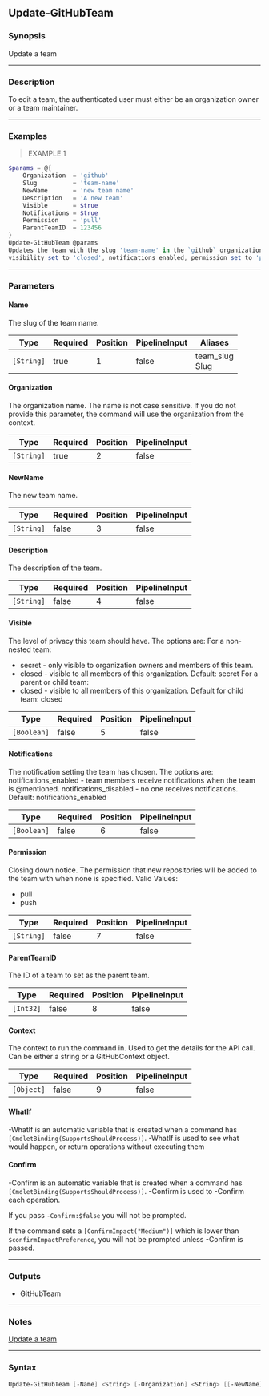 Update-GitHubTeam
-----------------

### Synopsis
Update a team

---

### Description

To edit a team, the authenticated user must either be an organization owner or a team maintainer.

---

### Examples
> EXAMPLE 1

```PowerShell
$params = @{
    Organization  = 'github'
    Slug          = 'team-name'
    NewName       = 'new team name'
    Description   = 'A new team'
    Visible       = $true
    Notifications = $true
    Permission    = 'pull'
    ParentTeamID  = 123456
}
Update-GitHubTeam @params
Updates the team with the slug 'team-name' in the `github` organization with the new name 'new team name', description 'A new team',
visibility set to 'closed', notifications enabled, permission set to 'pull', and the parent team ID set to 123456.
```

---

### Parameters
#### **Name**
The slug of the team name.

|Type      |Required|Position|PipelineInput|Aliases           |
|----------|--------|--------|-------------|------------------|
|`[String]`|true    |1       |false        |team_slug<br/>Slug|

#### **Organization**
The organization name. The name is not case sensitive.
If you do not provide this parameter, the command will use the organization from the context.

|Type      |Required|Position|PipelineInput|
|----------|--------|--------|-------------|
|`[String]`|true    |2       |false        |

#### **NewName**
The new team name.

|Type      |Required|Position|PipelineInput|
|----------|--------|--------|-------------|
|`[String]`|false   |3       |false        |

#### **Description**
The description of the team.

|Type      |Required|Position|PipelineInput|
|----------|--------|--------|-------------|
|`[String]`|false   |4       |false        |

#### **Visible**
The level of privacy this team should have. The options are:
For a non-nested team:
* secret - only visible to organization owners and members of this team.
* closed - visible to all members of this organization.
Default: secret
For a parent or child team:
* closed - visible to all members of this organization.
Default for child team: closed

|Type       |Required|Position|PipelineInput|
|-----------|--------|--------|-------------|
|`[Boolean]`|false   |5       |false        |

#### **Notifications**
The notification setting the team has chosen. The options are:
notifications_enabled - team members receive notifications when the team is @mentioned.
notifications_disabled - no one receives notifications.
Default: notifications_enabled

|Type       |Required|Position|PipelineInput|
|-----------|--------|--------|-------------|
|`[Boolean]`|false   |6       |false        |

#### **Permission**
Closing down notice. The permission that new repositories will be added to the team with when none is specified.
Valid Values:

* pull
* push

|Type      |Required|Position|PipelineInput|
|----------|--------|--------|-------------|
|`[String]`|false   |7       |false        |

#### **ParentTeamID**
The ID of a team to set as the parent team.

|Type     |Required|Position|PipelineInput|
|---------|--------|--------|-------------|
|`[Int32]`|false   |8       |false        |

#### **Context**
The context to run the command in. Used to get the details for the API call.
Can be either a string or a GitHubContext object.

|Type      |Required|Position|PipelineInput|
|----------|--------|--------|-------------|
|`[Object]`|false   |9       |false        |

#### **WhatIf**
-WhatIf is an automatic variable that is created when a command has ```[CmdletBinding(SupportsShouldProcess)]```.
-WhatIf is used to see what would happen, or return operations without executing them
#### **Confirm**
-Confirm is an automatic variable that is created when a command has ```[CmdletBinding(SupportsShouldProcess)]```.
-Confirm is used to -Confirm each operation.

If you pass ```-Confirm:$false``` you will not be prompted.

If the command sets a ```[ConfirmImpact("Medium")]``` which is lower than ```$confirmImpactPreference```, you will not be prompted unless -Confirm is passed.

---

### Outputs
* GitHubTeam

---

### Notes
[Update a team](https://docs.github.com/en/rest/teams/teams?apiVersion=2022-11-28#update-a-team)

---

### Syntax
```PowerShell
Update-GitHubTeam [-Name] <String> [-Organization] <String> [[-NewName] <String>] [[-Description] <String>] [[-Visible] <Boolean>] [[-Notifications] <Boolean>] [[-Permission] <String>] [[-ParentTeamID] <Int32>] [[-Context] <Object>] [-WhatIf] [-Confirm] [<CommonParameters>]
```
